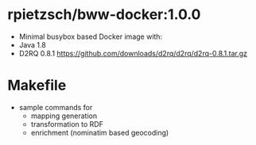 # rpietzsch/bww-docker:1.0.0

- Minimal busybox based Docker image with:
- Java 1.8
- D2RQ 0.8.1 https://github.com/downloads/d2rq/d2rq/d2rq-0.8.1.tar.gz

# Makefile

- sample commands for
  - mapping generation
  - transformation to RDF
  - enrichment (nominatim based geocoding)
